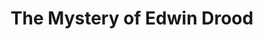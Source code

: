 ---
title: The Mystery of Edwin Drood
year: 1997
opening_date: 1997-06-06
closing_date: 1997-06-22
layout: productions
featured_image: 
image_caption:
image_credit:
playbill:
category:
Theatre: Theatre Jacksonville
Venue: Little Theatre
cast:
  John Jasper: Richard Cunningham
  Edwin Drood: Cecilia Cristol
  Rosa Bud: Emily Swallow
  Wendy: Cassia Brunner
  Beatrice: Amy Tickel
  Helena Landless: Cristina Williams
  Neville Landless: Todd Baker
  The Reverend Mr. Crisparkle: Karl Rogers
  The Princess Puffer: Kathy Biddle
  Durdles: C. Michael Porter
  Deputy: Brandon Bales
  Shade of Drood, Satyr Statue: Frank M. Cobb
  Waiter, Bazzard:	Andrew Adams
  Maid: Joy Conklin
  Horace: Christopher Farrell
  Townsperson:
    - Carey Malloy
    - Paddy Heusinger
    - Eric Kevin Platon
    - Christine DuMars
    - Brook Ratti
    - Joy Conklin
    - Christopher Farrell
    - Jonathan Rand
    - Frank M. Cobb
crew:
  Artistic Director: Robert Arleigh White
  Musical Director: Ellen Milligan
  Scenic and Lighting Design: Andrew J. Way
  Choreographer: Michelle Ottley
  Stage Manager and Barkeep: Orlando Rodriguez
  Technical Director: Andrew J. Way
  Percussionist: Tony Steve
  Stage Manager: Elaine Gantz
  Assistant Stage Manager: Carmen Chronister
  Lighting Technician:
    - Gloria Pepe
    - Andrea Chaknis
  Master Electrician: Jamie Wright
  Production Support: Michael Lipp
  Sound Design and Board Operation: Scott Hooks
  Properties Mistress: Carmen Chronister
  Costumer:
    - Dorinda Grogan
    - Maureen Trosterstude
  Costume Crew:
    - Nitza Cochran
    - Andra Smith
    - Joy Smith
  Hair and Make-up:
    - Bruce Musser
    - Dean Pickett
    - Heather Frederickson
  Grip:
    - Pam Cashmere
    - Cathy Woods
    - Alexis Anthony
    - Karen Murphee
    - Karen Jones
    - Cathy Duncan
  Painting: Jasmin Pahlivonovic
  Fly Captain:
    - Craig Kassan
    - Jamie Wright
    - Stave Metheny
  Construction:
    - Alexis Anthony
    - Pam Cashmere
    - Gloria Pepe
    - Mike Huffman
    - Manuel Bello
    - Jon Bennett
    - Cathy Woods
    - Karen Murphee
    - Mike Manke
    - Justin Molotzac 
    - Cathy Duncan
  Dresser:
    - Kay Gowan
    - Kim Schanze
  Cultural Consultant: Isabelle Mihalakis
  Program Cover Art and Graphics Support: Rorrie Brown
  Volunteer Coordinator: Lovelle MacLean
---